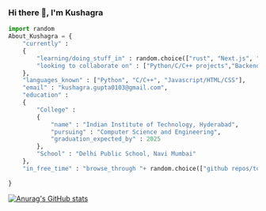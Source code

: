 ### Hi there 👋, I'm Kushagra

```py
import random
About_Kushagra = {
    "currently" : 
    {
        "learning/doing_stuff_in" : random.choice(["rust", "Next.js", "Hugo"]),
        "looking to collaborate on" : ["Python/C/C++ projects","Backend for websites"]
    },
    "languages_known" : ["Python", "C/C++", "Javascript/HTML/CSS"],
    "email" : "kushagra.gupta0103@gmail.com",
    "education" : 
    {
        "College" : 
        {
            "name" : "Indian Institute of Technology, Hyderabad",
            "pursuing" : "Computer Science and Engineering",
            "graduation_expected_by" : 2025
        },
        "School" : "Delhi Public School, Navi Mumbai"
    },
    "in_free_time" : "browse_through "+ random.choice(["github repos/topics","reddit :)","trending tech stuff","football/cricket news","general news"])
    
}
```

<!-- **MistyRavager/MistyRavager** is a ✨ _special_ ✨ repository because its `README.md` (this file) appears on your GitHub profile. -->


[![Anurag's GitHub stats](https://github-readme-stats.vercel.app/api?username=MistyRavager&count_private=true&show_icons=true&theme=radical&hide_rank=false)](https://github.com/anuraghazra/github-readme-stats) 


<!-- <p align="center" > <a align="center" href="https://github.com/ryo-ma/github-profile-trophy"><img align="center"  src="https://github-profile-trophy.vercel.app/?username=MistyRavager&theme=dracula&title=Stars,Commit,Issues,Repositories,PullRequest&row=2&column=3" alt="MistyRavager" /></a> </p> -->





<!-- <p  align="center"><img align="center" src="https://github-readme-streak-stats.herokuapp.com/?user=MistyRavager&theme=dark" alt="MistyRavager" /></p>  -->


<!--   <p align="center"><img align="" src="https://github-readme-stats.vercel.app/api/top-langs?username=MistyRavager&show_icons=true&locale=en&layout=compact&hide=php&theme=nightowl" alt="Mistyravager" /></p> -->
  
<!-- ------------------- -->


<!-- [![Ashutosh's github activity graph](https://github-readme-activity-graph.cyclic.app/graph?username=MistyRavager&bg_color=000000&color=b59bfd&line=d256ca&point=f7abee&area=true&hide_border=true)](https://github.com/ashutosh00710/github-readme-activity-graph) -->

<!-- [![GitHub Streak](https://streak-stats.demolab.com?user=MistyRavager)](https://git.io/streak-stats) -->
